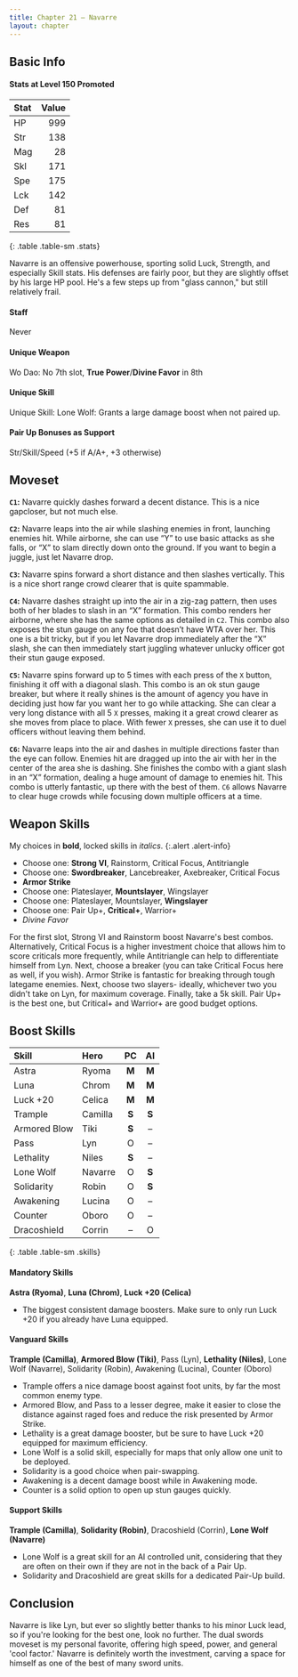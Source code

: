 ```yaml
---
title: Chapter 21 — Navarre
layout: chapter
---
```


## Basic Info

#### Stats at Level 150 Promoted

| Stat | Value |
| :--- | ----: |
| HP   |   999 |
| Str  |   138 |
| Mag  |    28 |
| Skl  |   171 |
| Spe  |   175 |
| Lck  |   142 |
| Def  |    81 |
| Res  |    81 |
{: .table .table-sm .stats}

Navarre is an offensive powerhouse, sporting solid Luck, Strength, and especially Skill stats. His defenses are fairly poor, but they are slightly offset by his large HP pool. He's a few steps up from "glass cannon," but still relatively frail.

#### Staff

Never

#### Unique Weapon

Wo Dao: No 7th slot, **True Power**/**Divine Favor** in 8th

#### Unique Skill

Unique Skill: Lone Wolf: Grants a large damage boost when not paired up.

#### Pair Up Bonuses as Support

Str/Skill/Speed (+5 if A/A+, +3 otherwise)

## Moveset

**`C1`:** Navarre quickly dashes forward a decent distance. This is a nice gapcloser, but not much else.

**`C2`:** Navarre leaps into the air while slashing enemies in front, launching enemies hit. While airborne, she can use “Y” to use basic attacks as she falls, or “X” to slam directly down onto the ground. If you want to begin a juggle, just let Navarre drop.

**`C3`:** Navarre spins forward a short distance and then slashes vertically. This is a nice short range crowd clearer that is quite spammable.

**`C4`:** Navarre dashes straight up into the air in a zig-zag pattern, then uses both of her blades to slash in an “X” formation. This combo renders her airborne, where she has the same options as detailed in `C2`. This combo also exposes the stun gauge on any foe that doesn’t have WTA over her. This one is a bit tricky, but if you let Navarre drop immediately after the “X” slash, she can then immediately start juggling whatever unlucky officer got their stun gauge exposed.

**`C5`:** Navarre spins forward up to 5 times with each press of the `X` button, finishing it off with a diagonal slash. This combo is an ok stun gauge breaker, but where it really shines is the amount of agency you have in deciding just how far you want her to go while attacking. She can clear a very long distance with all 5 `X` presses, making it a great crowd clearer as she moves from place to place. With fewer `X` presses, she can use it to duel officers without leaving them behind.

**`C6`:** Navarre leaps into the air and dashes in multiple directions faster than the eye can follow. Enemies hit are dragged up into the air with her in the center of the area she is dashing. She finishes the combo with a giant slash in an “X” formation, dealing a huge amount of damage to enemies hit. This combo is utterly fantastic, up there with the best of them. `C6` allows Navarre to clear huge crowds while focusing down multiple officers at a time.

## Weapon Skills

My choices in **bold**, locked skills in _italics_.
{:.alert .alert-info}

- Choose one: **Strong VI**, Rainstorm, Critical Focus, Antitriangle
- Choose one: **Swordbreaker**, Lancebreaker, Axebreaker, Critical Focus
- **Armor Strike**
- Choose one: Plateslayer, **Mountslayer**, Wingslayer
- Choose one: Plateslayer, Mountslayer, **Wingslayer**
- Choose one: Pair Up+, **Critical+**, Warrior+
- _Divine Favor_

For the first slot, Strong VI and Rainstorm boost Navarre's best combos. Alternatively, Critical Focus is a higher investment choice that allows him to score criticals more frequently, while Antitriangle can help to differentiate himself from Lyn. Next, choose a breaker (you can take Critical Focus here as well, if you wish). Armor Strike is fantastic for breaking through tough lategame enemies. Next, choose two slayers- ideally, whichever two you didn't take on Lyn, for maximum coverage. Finally, take a 5k skill. Pair Up+ is the best one, but Critical+ and Warrior+ are good budget options.

## Boost Skills

| Skill          | Hero        |  PC   |  AI   |
| :------------- | :---------- | :---: | :---: |
| Astra          | Ryoma       | **M** | **M** |
| Luna           | Chrom       | **M** | **M** |
| Luck +20       | Celica      | **M** | **M** |
| Trample        | Camilla     | **S** | **S** |
| Armored Blow   | Tiki        | **S** |   –   |
| Pass           | Lyn         |   O   |   –   |
| Lethality      | Niles       | **S** |   –   |
| Lone Wolf      | Navarre     |   O   | **S** |
| Solidarity     | Robin       |   O   | **S** |
| Awakening      | Lucina      |   O   |   –   |
| Counter        | Oboro       |   O   |   –   |
| Dracoshield    | Corrin      |   –   |   O   |
{: .table .table-sm .skills}

#### Mandatory Skills

**Astra (Ryoma)**, **Luna (Chrom)**, **Luck +20 (Celica)**

- The biggest consistent damage boosters. Make sure to only run Luck +20 if you already have Luna equipped.

#### Vanguard Skills

**Trample (Camilla)**, **Armored Blow (Tiki)**, Pass (Lyn), **Lethality (Niles)**, Lone Wolf (Navarre), Solidarity (Robin), Awakening (Lucina), Counter (Oboro)

- Trample offers a nice damage boost against foot units, by far the most common enemy type.
- Armored Blow, and Pass to a lesser degree, make it easier to close the distance against raged foes and reduce the risk presented by Armor Strike.
- Lethality is a great damage booster, but be sure to have Luck +20 equipped for maximum efficiency.
- Lone Wolf is a solid skill, especially for maps that only allow one unit to be deployed.
- Solidarity is a good choice when pair-swapping.
- Awakening is a decent damage boost while in Awakening mode.
- Counter is a solid option to open up stun gauges quickly.

#### Support Skills

**Trample (Camilla)**, **Solidarity (Robin)**, Dracoshield (Corrin), **Lone Wolf (Navarre)**

- Lone Wolf is a great skill for an AI controlled unit, considering that they are often on their own if they are not in the back of a Pair Up.
- Solidarity and Dracoshield are great skills for a dedicated Pair-Up build.

## Conclusion

Navarre is like Lyn, but ever so slightly better thanks to his minor Luck lead, so if you're looking for the best one, look no further. The dual swords moveset is my personal favorite, offering high speed, power, and general 'cool factor.' Navarre is definitely worth the investment, carving a space for himself as one of the best of many sword units. 
